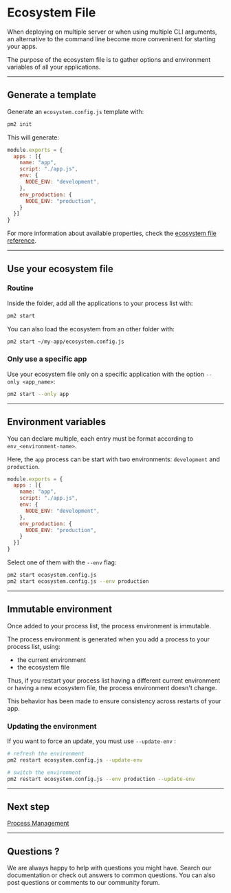 # Ecosystem File

When deploying on multiple server or when using multiple CLI arguments, an alternative to the command line become more conveninent for starting your apps.

The purpose of the ecosystem file is to gather options and environment variables of all your applications.

---

## Generate a template

Generate an `ecosystem.config.js` template with:

```bash
pm2 init
```

This will generate:

```javascript
module.exports = {
  apps : [{
    name: "app",
    script: "./app.js",
    env: {
      NODE_ENV: "development",
    },
    env_production: {
      NODE_ENV: "production",
    }
  }]
}
```

For more information about available properties, check the [ecosystem file reference](/{{site.baseurl}}/runtime/references/ecosystem-file.md).

---

## Use your ecosystem file

### Routine

Inside the folder, add all the applications to your process list with:

```bash
pm2 start
```

You can also load the ecosystem from an other folder with:

```bash
pm2 start ~/my-app/ecosystem.config.js
```

### Only use a specific app

Use your ecosystem file only on a specific application with the option `--only <app_name>`:

```bash
pm2 start --only app
```

---

## Environment variables

You can declare multiple, each entry must be format according to `env_<environment-name>`.

Here, the `app` process can be start with two environments: `development` and `production`.

```javascript
module.exports = {
  apps : [{
    name: "app",
    script: "./app.js",
    env: {
      NODE_ENV: "development",
    },
    env_production: {
      NODE_ENV: "production",
    }
  }]
}
```

Select one of them with the `--env` flag:

```bash
pm2 start ecosystem.config.js
pm2 start ecosystem.config.js --env production
```

---

## Immutable environment

Once added to your process list, the process environment is immutable.

The process environment is generated when you add a process to your process list, using:
- the current environment
- the ecosystem file

Thus, if you restart your process list having a different current environment or having a new ecosystem file, the process environment doesn't change.

This behavior has been made to ensure consistency across restarts of your app.

### Updating the environment

If you want to force an update, you must use `--update-env` : 

```bash
# refresh the environment
pm2 restart ecosystem.config.js --update-env

# switch the environment
pm2 restart ecosystem.config.js --env production --update-env
```

---

## Next step

[Process Management](/{{site.baseurl}}/runtime/guide/process-management.md)

---

## Questions ?

We are always happy to help with questions you might have. Search our documentation or check out answers to common questions. You can also post questions or comments to our community forum.